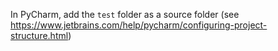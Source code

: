 In PyCharm, add the `test` folder as a source folder (see https://www.jetbrains.com/help/pycharm/configuring-project-structure.html)